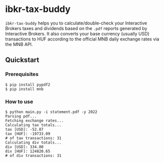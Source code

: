 # ibkr-tax-buddy

`ibkr-tax-buddy` helps you to calculate/double-check your Interactive Brokers taxes and dividends based on the `.pdf` reports generated by Interactive Brokers. It also converts your base currency (usually USD) transactions to HUF according to the official MNB daily exchange rates via the MNB API.

## Quickstart

### Prerequisites

```
$ pip install pypdf2
$ pip install mnb
```

### How to use

```
$ python main.py -i statement.pdf -y 2022                            
Parsing pdf...
Fetching exchange rates...
Calculating tax totals...
tax [USD]: -52.87
tax [HUF]: -19733.09
# of tax transactions: 31
Calculating div totals...
div [USD]: 334.00
div [HUF]: 124820.65
# of div transactions: 31
```
